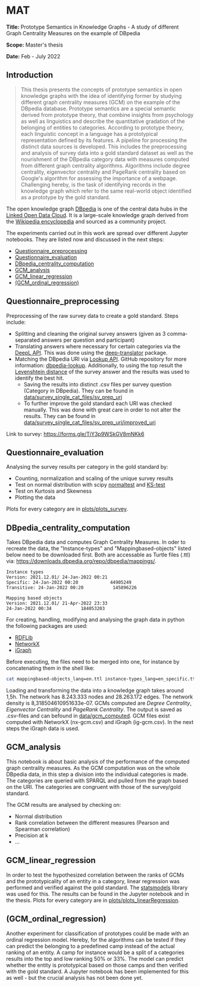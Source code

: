 # MAT

**Title:** Prototype Semantics in Knowledge Graphs - A study of different Graph Centrality Measures on the example of DBpedia

**Scope:** Master's thesis

**Date:** Feb - July 2022

## Introduction

> This thesis presents the concepts of prototype semantics in open knowledge graphs with the idea of identifying former by studying different graph centrality measures (GCM) on the example of the DBpedia database. Prototype semantics are a special semantic derived from prototype theory, that combine insights from psychology as well as linguistics and describe the quantitative gradation of the belonging of entities to categories. According to prototype theory, each linguistic concept in a language has a prototypical representation defined by its features. A pipeline for processing the distinct data sources is developed. This includes the preprocessing and analysis of survey data into a gold standard dataset as well as the nourishment of the DBpedia category data with measures computed from different graph centrality algorithms. Algorithms include degree centrality, eigenvector centrality and PageRank centrality based on Google's algorithm for assessing the importance of a webpage. Challenging hereby, is the task of identifying records in the knowledge graph which refer to the same real-world object identified as a prototype by the gold standard.

The open knowledge graph [DBpedia](https://www.dbpedia.org) is one of the central data hubs in the [Linked Open Data Cloud](https://lod-cloud.net/dataset/dbpedia). It is a large-scale knowledge graph derived from the [Wikipedia encyclopedia](https://www.wikipedia.org) and sourced as a community project. 

The experiments carried out in this work are spread over different Jupyter notebooks. They are listed now and discussed in the next steps:
- [Questionnaire_preprocessing](https://github.com/kevseitz/MAT#introduction)
- [Questionnaire_evaluation](https://github.com/kevseitz/MAT#questionnaire_evaluation)
- [DBpedia_centrality_computation](https://github.com/kevseitz/MAT#dbpedia_centrality_computation)
- [GCM_analysis](https://github.com/kevseitz/MAT#gcm_analysis)
- [GCM_linear_regression](https://github.com/kevseitz/MAT#gcm_linear_regression)
- [(GCM_ordinal_regression)](https://github.com/kevseitz/MAT#gcm_ordinal_regression)


## Questionnaire_preprocessing

Preprocessing of the raw survey data to create a gold standard. Steps include:

- Splitting and cleaning the original survey answers (given as 3 comma-separated answers per question and participant)
- Translating answers where necessary for certain categories via the [DeepL API](https://www.deepl.com/pro-api). This was done using the [deep-translator](https://github.com/nidhaloff/deep-translator) package.
- Matching the DBpedia URI via [Lookup API](https://lookup.dbpedia.org/). GitHub repository for more information: [dbpedia-lookup](https://github.com/dbpedia/dbpedia-lookup). Additionally, to using the top result the [Levenshtein distance](https://pypi.org/project/python-Levenshtein/) of the survey answer and the results was used to identify the best hit.
  - Saving the results into distinct .csv files per survey question (Category in DBpedia). They can be found in [data/survey_single_cat_files/sv_prep_uri](data/survey_single_cat_files/sv_prep_uri)
  - To further improve the gold standard each URI was checked manually. This was done with great care in order to not alter the results. They can be found in [data/survey_single_cat_files/sv_prep_uri/improved_uri](data/survey_single_cat_files/sv_prep_uri/improved_uri)

Link to survey: https://forms.gle/TiY3p9WSkGV8mNKk6

## Questionnaire_evaluation

Analysing the survey results per category in the gold standard by:
- Counting, normalization and scaling of the unique survey results
- Test on normal distribution with scipy [normaltest](https://docs.scipy.org/doc/scipy/reference/generated/scipy.stats.normaltest.html) and [KS-test](https://docs.scipy.org/doc/scipy/reference/generated/scipy.stats.kstest.html)
- Test on Kurtosis and Skewness
- Plotting the data

Plots for every category are in [plots/plots_survey](/plots/plots_survey).

## DBpedia_centrality_computation

Takes DBpedia data and computes Graph Centrality Measures. In oder to recreate the data, the "Instance-types" and "Mappingbased-objects" listed below need to be downloaded first. Both are accessable as Turtle files (.ttl) via: https://downloads.dbpedia.org/repo/dbpedia/mappings/.


```
Instance types
Version: 2021.12.01/ 24-Jan-2022 00:21
Specific: 24-Jan-2022 00:20            44905249
Transitive: 24-Jan-2022 00:20           145896226

Mapping based objects
Version: 2021.12.01/ 21-Apr-2022 23:33
24-Jan-2022 00:34           184053203
```

For creating, handling, modifying and analysing the graph data in python the following packages are used:
- [RDFLib](https://rdflib.dev)
- [NetworkX](https://networkx.org)
- [iGraph](https://igraph.org/python)

Before executing, the files need to be merged into one, for instance by concatenating them in the shell like:
```bash
cat mappingbased-objects_lang=en.ttl instance-types_lang=en_specific.ttl > mappingbased-objects_instance-types.ttl
```

Loading and transforming the data into a knowledge graph takes around 1,5h. The network has 8.243.333 nodes and 28.263.172 edges. The network density is 8,318504610951633e-07. GCMs computed are _Degree Centrality_, _Eigenvector Centrality_ and _PageRank Centrality_. The output is saved as .csv-files and can befound in [data/gcm_computed](data/gcm_computed). GCM files exist computed with NetworkX (nx-gcm.csv) and iGraph (ig-gcm.csv). In the next steps the iGraph data is used.

## GCM_analysis

This notebook is about basic analysis of the performance of the computed graph centrality measures. As the GCM computation was on the whole DBpedia data, in this step a division into the individual categories is made. The categories are queried with SPARQL and pulled from the graph based on the URI. The categories are congruent with those of the survey/gold standard.

The GCM results are analysed by checking on:
- Normal distribution
- Rank correlation between the different measures (Pearson and Spearman correlation)
- Precision at k
- ...

## GCM_linear_regression

In order to test the hypothesized correlation between the ranks of GCMs and the prototypicality of an entity in a category, linear regression was performed and verified against the gold standard. The [statsmodels](https://www.statsmodels.org/stable/index.html) library was used for this. The results can be found in the Jupyter notebook and in the thesis. Plots for every category are in [plots/plots_linearRegression](/plots/plots_linearRegression).

## (GCM_ordinal_regression)

Another experiment for classification of prototypes could be made with an ordinal regression model. Hereby, for the algorithms can be tested if they can predict the belonging to a predefined camp instead of the actual ranking of an entity. A camp for instance would be a split of a categories results into the top and low ranking 50\% or 33\%. The model can predict whether the entity is prototypical based on those camps and then verified with the gold standard. A Jupyter notebook has been implemented for this as well - but the crucial analysis has not been done yet.
